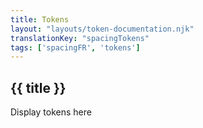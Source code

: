 ```yaml
---
title: Tokens
layout: "layouts/token-documentation.njk"
translationKey: "spacingTokens"
tags: ['spacingFR', 'tokens']
---
```


## {{ title }}

Display tokens here
